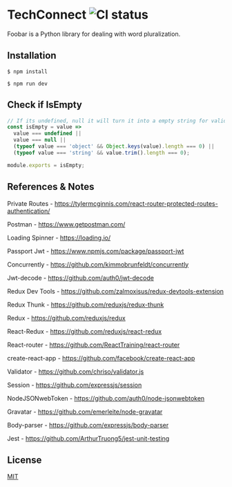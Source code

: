 # TechConnect ![CI status](https://img.shields.io/badge/build-passing-brightgreen.svg)

Foobar is a Python library for dealing with word pluralization.

## Installation



`$ npm install`

`$ npm run dev`

## Check if IsEmpty

```javascript
// If its undefined, null it will turn it into a empty string for validator to work.
const isEmpty = value =>
  value === undefined ||
  value === null ||
  (typeof value === 'object' && Object.keys(value).length === 0) ||
  (typeof value === 'string' && value.trim().length === 0);

module.exports = isEmpty;

```

## References & Notes

Private Routes - https://tylermcginnis.com/react-router-protected-routes-authentication/

Postman - https://www.getpostman.com/

Loading Spinner - https://loading.io/

Passport Jwt - https://www.npmjs.com/package/passport-jwt

Concurrently - https://github.com/kimmobrunfeldt/concurrently

Jwt-decode - https://github.com/auth0/jwt-decode

Redux Dev Tools - https://github.com/zalmoxisus/redux-devtools-extension

Redux Thunk - https://github.com/reduxjs/redux-thunk

Redux - https://github.com/reduxjs/redux

React-Redux - https://github.com/reduxjs/react-redux

React-router - https://github.com/ReactTraining/react-router

create-react-app - https://github.com/facebook/create-react-app

Validator - https://github.com/chriso/validator.js

Session - https://github.com/expressjs/session

NodeJSONwebToken - https://github.com/auth0/node-jsonwebtoken

Gravatar - https://github.com/emerleite/node-gravatar

Body-parser - https://github.com/expressjs/body-parser

Jest - https://github.com/ArthurTruong5/jest-unit-testing


## License
[MIT](https://choosealicense.com/licenses/mit/)
